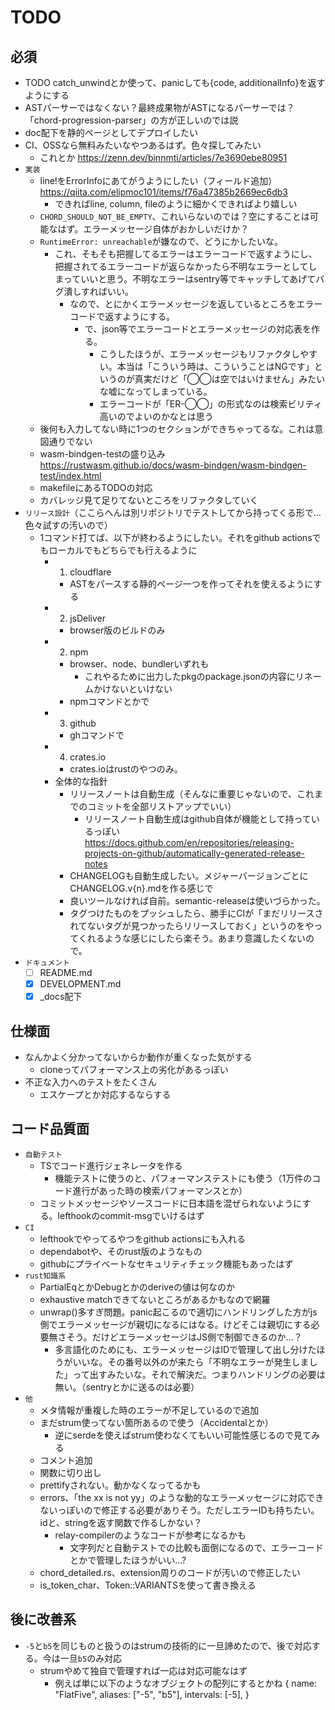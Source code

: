 # TODO

## 必須

- TODO catch_unwindとか使って、panicしても{code, additionalInfo}を返すようにする
- ASTパーサーではなくない？最終成果物がASTになるパーサーでは？「chord-progression-parser」の方が正しいのでは説
- doc配下を静的ページとしてデプロイしたい
- CI、OSSなら無料みたいなやつあるはず。色々探してみたい
  - これとか <https://zenn.dev/binnmti/articles/7e3690ebe80951>
- `実装`
  - line!をErrorInfoにあてがうようにしたい（フィールド追加） <https://qiita.com/elipmoc101/items/f76a47385b2669ec6db3>
    - できればline, column, fileのように細かくできればより嬉しい
  - `CHORD_SHOULD_NOT_BE_EMPTY`、これいらないのでは？空にすることは可能なはず。エラーメッセージ自体がおかしいだけか？
  - `RuntimeError: unreachable`が嫌なので、どうにかしたいな。
    - これ、そもそも把握してるエラーはエラーコードで返すようにし、把握されてるエラーコードが返らなかったら不明なエラーとしてしまっていいと思う。不明なエラーはsentry等でキャッチしてあげてバグ潰しすればいい。
      - なので、とにかくエラーメッセージを返しているところをエラーコードで返すようにする。
        - で、json等でエラーコードとエラーメッセージの対応表を作る。
          - こうしたほうが、エラーメッセージもリファクタしやすい。本当は「こういう時は、こういうことはNGです」というのが真実だけど「◯◯は空ではいけません」みたいな嘘になってしまっている。
          - エラーコードが「ER-◯◯」の形式なのは検索ビリティ高いのでよいのかなとは思う
  - 後何も入力してない時に1つのセクションができちゃってるな。これは意図通りでない
  - wasm-bindgen-testの盛り込み <https://rustwasm.github.io/docs/wasm-bindgen/wasm-bindgen-test/index.html>
  - makefileにあるTODOの対応
  - カバレッジ見て足りてないところをリファクタしていく
- `リリース設計`（ここらへんは別リポジトリでテストしてから持ってくる形で…色々試すの汚いので）
  - 1コマンド打てば、以下が終わるようにしたい。それをgithub actionsでもローカルでもどちらでも行えるように
    - 1. cloudflare
      - ASTをパースする静的ページ一つを作ってそれを使えるようにする
    - 2. jsDeliver
      - browser版のビルドのみ
    - 2. npm
      - browser、node、bundlerいずれも
        - これやるために出力したpkgのpackage.jsonの内容にリネームかけないといけない
      - npmコマンドとかで
    - 3. github
      - ghコマンドで
    - 4. crates.io
      - crates.ioはrustのやつのみ。
    - 全体的な指針
      - リリースノートは自動生成（そんなに重要じゃないので、これまでのコミットを全部リストアップでいい）
        - リリースノート自動生成はgithub自体が機能として持っているっぽい　<https://docs.github.com/en/repositories/releasing-projects-on-github/automatically-generated-release-notes>
      - CHANGELOGも自動生成したい。メジャーバージョンごとにCHANGELOG.v{n}.mdを作る感じで
      - 良いツールなければ自前。semantic-releaseは使いづらかった。
      - タグつけたものをプッシュしたら、勝手にCIが「まだリリースされてないタグが見つかったらリリースしておく」というのをやってくれるような感じにしたら楽そう。あまり意識したくないので。
- `ドキュメント`
  - [ ] README.md
  - [x] DEVELOPMENT.md
  - [x] _docs配下

## 仕様面

- なんかよく分かってないからか動作が重くなった気がする
  - cloneってパフォーマンス上の劣化があるっぽい
- 不正な入力へのテストをたくさん
  - エスケープとか対応するならする

## コード品質面

- `自動テスト`
  - TSでコード進行ジェネレータを作る
    - 機能テストに使うのと、パフォーマンステストにも使う（1万件のコード進行があった時の検索パフォーマンスとか）
  - コミットメッセージやソースコードに日本語を混ぜられないようにする。lefthookのcommit-msgでいけるはず
- `CI`
  - lefthookでやってるやつをgithub actionsにも入れる
  - dependabotや、そのrust版のようなもの
  - githubにプライベートなセキュリティチェック機能もあったはず
- `rust知識系`
  - PartialEqとかDebugとかのderiveの値は何なのか
  - exhaustive matchできてないところがあるかもなので網羅
  - unwrap()多すぎ問題。panic起こるので適切にハンドリングした方がjs側でエラーメッセージが親切になるにはなる。けどそこは親切にする必要無さそう。だけどエラーメッセージはJS側で制御できるのか…？
    - 多言語化のためにも、エラーメッセージはIDで管理して出し分けたほうがいいな。その番号以外のが来たら「不明なエラーが発生しました」って出すみたいな。それで解決だ。つまりハンドリングの必要は無い。（sentryとかに送るのは必要）
- `他`
  - メタ情報が重複した時のエラーが不足しているので追加
  - まだstrum使ってない箇所あるので使う（Accidentalとか）
    - 逆にserdeを使えばstrum使わなくてもいい可能性感じるので見てみる
  - コメント追加
  - 関数に切り出し
  - prettifyされない。動かなくなってるかも
  - errors、「the xx is not yy」のような動的なエラーメッセージに対応できないっぽいので修正する必要がありそう。ただしエラーIDも持ちたい。idと、stringを返す関数で作るしかない？
    - relay-compilerのようなコードが参考になるかも
      - 文字列だと自動テストでの比較も面倒になるので、エラーコードとかで管理したほうがいい…?
  - chord_detailed.rs、extension周りのコードが汚いので修正したい
  - is_token_char、Token::VARIANTSを使って書き換える

## 後に改善系

- `-5`と`b5`を同じものと扱うのはstrumの技術的に一旦諦めたので、後で対応する。今は一旦`b5`のみ対応
  - strumやめて独自で管理すれば一応は対応可能なはず
    - 例えば単に以下のようなオブジェクトの配列にするとかね
      {
        name: "FlatFive",
        aliases: ["-5", "b5"],
        intervals: [-5],
      }
